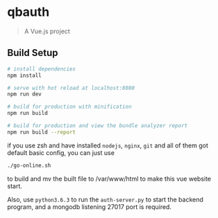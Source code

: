 # qbauth

> A Vue.js project

## Build Setup

``` bash
# install dependencies
npm install

# serve with hot reload at localhost:8080
npm run dev

# build for production with minification
npm run build

# build for production and view the bundle analyzer report
npm run build --report
```

if you use zsh and have installed `nodejs`, `nginx`, `git` and all of them got default basic config, you can just use
```bash
./go-online.sh
```
to build and mv the built file to /var/www/html to make this vue website start.

Also, use `python3.6.3` to run the `auth-server.py` to start the backend program, and a mongodb listening 27017 port is required.

